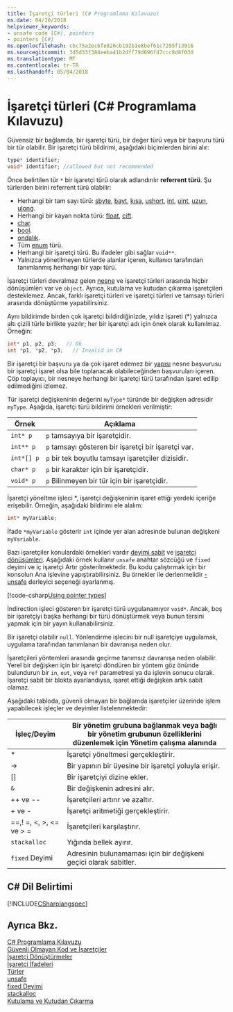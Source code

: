 ```yaml
---
title: İşaretçi türleri (C# Programlama Kılavuzu)
ms.date: 04/20/2018
helpviewer_keywords:
- unsafe code [C#], pointers
- pointers [C#]
ms.openlocfilehash: cbc75a2ec6fe826cb192b1e8bef61c7295f13916
ms.sourcegitcommit: 3d5d33f384eeba41b2dff79d096f47ccc8d8f03d
ms.translationtype: MT
ms.contentlocale: tr-TR
ms.lasthandoff: 05/04/2018
---
```

# <a name="pointer-types-c-programming-guide"></a>İşaretçi türleri (C# Programlama Kılavuzu)

Güvensiz bir bağlamda, bir işaretçi türü, bir değer türü veya bir başvuru türü bir tür olabilir. Bir işaretçi türü bildirimi, aşağıdaki biçimlerden birini alır:

``` csharp
type* identifier;
void* identifier; //allowed but not recommended
```

Önce belirtilen tür `*` bir işaretçi türü olarak adlandırılır **referrent türü**. Şu türlerden birini referrent türü olabilir:

- Herhangi bir tam sayı türü: [sbyte](../../language-reference/keywords/sbyte.md), [bayt](../../language-reference/keywords/byte.md), [kısa](../../language-reference/keywords/short.md), [ushort](../../language-reference/keywords/ushort.md), [int](../../language-reference/keywords/int.md), [uint](../../language-reference/keywords/uint.md), [uzun](../../language-reference/keywords/long.md), [ulong](../../language-reference/keywords/ulong.md).
- Herhangi bir kayan nokta türü: [float](../../language-reference/keywords/float.md), [çift](../../language-reference/keywords/double.md).
- [char](../../language-reference/keywords/char.md).
- [bool](../../language-reference/keywords/bool.md).
- [ondalık](../../language-reference/keywords/decimal.md).
- Tüm [enum](../../language-reference/keywords/enum.md) türü.
- Herhangi bir işaretçi türü. Bu ifadeler gibi sağlar `void**`.
- Yalnızca yönetilmeyen türlerde alanlar içeren, kullanıcı tarafından tanımlanmış herhangi bir yapı türü.

İşaretçi türleri devralmaz gelen [nesne](../../language-reference/keywords/object.md) ve işaretçi türleri arasında hiçbir dönüşümleri var ve `object`. Ayrıca, kutulama ve kutudan çıkarma işaretçileri desteklemez. Ancak, farklı işaretçi türleri ve işaretçi türleri ve tamsayı türleri arasında dönüştürme yapabilirsiniz.

Aynı bildirimde birden çok işaretçi bildirdiğinizde, yıldız işareti (*) yalnızca altı çizili türle birlikte yazılır; her bir işaretçi adı için önek olarak kullanılmaz. Örneğin:

```csharp
int* p1, p2, p3;   // Ok
int *p1, *p2, *p3;   // Invalid in C#
```

Bir işaretçi bir başvuru ya da çok işaret edemez bir [yapısı](../../language-reference/keywords/struct.md) nesne başvurusu bir işaretçi işaret olsa bile toplanacak olabileceğinden başvuruları içeren. Çöp toplayıcı, bir nesneye herhangi bir işaretçi türü tarafından işaret edilip edilmediğini izlemez.

Tür işaretçi değişkeninin değerini `myType*` türünde bir değişken adresidir `myType`. Aşağıda, işaretçi türü bildirimi örnekleri verilmiştir:

|Örnek|Açıklama|
|-------------|-----------------|
|`int* p`|`p` tamsayıya bir işaretçidir.|
|`int** p`|`p` tamsayı gösteren bir işaretçi bir işaretçi var.|
|`int*[] p`|`p` bir tek boyutlu tamsayı işaretçiler dizisidir.|
|`char* p`|`p` bir karakter için bir işaretçidir.|
|`void* p`|`p` Bilinmeyen bir tür için bir işaretçidir.|

İşaretçi yöneltme işleci *, işaretçi değişkeninin işaret ettiği yerdeki içeriğe erişebilir. Örneğin, aşağıdaki bildirimi ele alalım:

```csharp
int* myVariable;
```

İfade `*myVariable` gösterir `int` içinde yer alan adresinde bulunan değişkeni `myVariable`.

Bazı işaretçiler konulardaki örnekleri vardır [deyimi sabit](../../language-reference/keywords/fixed-statement.md) ve [işaretçi dönüşümleri](../../programming-guide/unsafe-code-pointers/pointer-conversions.md). Aşağıdaki örnek kullanır `unsafe` anahtar sözcüğü ve `fixed` deyimi ve iç işaretçi Artır gösterilmektedir.  Bu kodu çalıştırmak için bir konsolun Ana işlevine yapıştırabilirsiniz. Bu örnekler ile derlenmelidir [-unsafe](../../language-reference/compiler-options/unsafe-compiler-option.md) derleyici seçeneği ayarlanmış.

[!code-csharp[Using pointer types](../../../../samples/snippets/csharp/keywords/FixedKeywordExamples.cs#5)]

İndirection işleci gösteren bir işaretçi türü uygulanamıyor `void*`. Ancak, boş bir işaretçiyi başka herhangi bir türü dönüştürmek veya bunun tersini yapmak için bir yayın kullanabilirsiniz.

Bir işaretçi olabilir `null`. Yönlendirme işlecini bir null işaretçiye uygulamak, uygulama tarafından tanımlanan bir davranışa neden olur.

İşaretçileri yöntemleri arasında geçirme tanımsız davranışa neden olabilir. Yerel bir değişken için bir işaretçi döndüren bir yöntem göz önünde bulundurun bir `in`, `out`, veya `ref` parametresi ya da işlevin sonucu olarak. İşaretçi sabit bir blokta ayarlandıysa, işaret ettiği değişken artık sabit olamaz.

Aşağıdaki tabloda, güvenli olmayan bir bağlamda işaretçiler üzerinde işlem yapabilecek işleçler ve deyimler listelenmektedir:

|İşleç/Deyim|Bir yönetim grubuna bağlanmak veya bağlı bir yönetim grubunun özelliklerini düzenlemek için Yönetim çalışma alanında|
|-------------------------|---------|
|*|İşaretçi yöneltmesi gerçekleştirir.|
|->|Bir yapının bir üyesine bir işaretçi yoluyla erişir.|
|[]|Bir işaretçiyi dizine ekler.|
|`&`|Bir değişkenin adresini alır.|
|++ ve --|İşaretçileri artırır ve azaltır.|
|+ ve -|İşaretçi aritmetiği gerçekleştirir.|
|==,! =, \<, >, \<= ve > =|İşaretçileri karşılaştırır.|
|`stackalloc`|Yığında bellek ayırır.|
|`fixed` Deyimi|Adresinin bulunamaması için bir değişkeni geçici olarak sabitler.|

## <a name="c-language-specification"></a>C# Dil Belirtimi

 [!INCLUDE[CSharplangspec](~/includes/csharplangspec-md.md)]

## <a name="see-also"></a>Ayrıca Bkz.
 [C# Programlama Kılavuzu](../index.md)  
 [Güvenli Olmayan Kod ve İşaretçiler](index.md)  
 [İşaretçi Dönüştürmeler](pointer-conversions.md)  
 [İşaretçi İfadeleri](pointer-expressions.md)  
 [Türler](../../language-reference/keywords/types.md)  
 [unsafe](../../language-reference/keywords/unsafe.md)  
 [fixed Deyimi](../../language-reference/keywords/fixed-statement.md)  
 [stackalloc](../../language-reference/keywords/stackalloc.md)  
 [Kutulama ve Kutudan Çıkarma](../types/boxing-and-unboxing.md)
